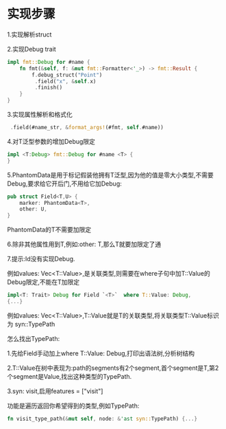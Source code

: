 # 实现步骤

1.实现解析struct

2.实现Debug trait

```rust
impl fmt::Debug for #name {
    fn fmt(&self, f: &mut fmt::Formatter<'_>) -> fmt::Result {
        f.debug_struct("Point")
         .field("x", &self.x)
         .finish()
    }
}
```

3.实现属性解析和格式化

```rust
 .field(#name_str, &format_args!(#fmt, self.#name))
```

4.对T泛型参数的增加Debug限定

```rust
impl <T:Debug> fmt::Debug for #name <T> {
}
```

5.PhantomData是用于标记假装他拥有T泛型,因为他的值是零大小类型,不需要Debug,要求给它开后门,不用给它加Debug:

```rust
pub struct Field<T,U> {
    marker: PhantomData<T>,
    other: U,
}
```

PhantomData的T不需要加限定

6.除非其他属性用到T,例如:other: T,那么T就要加限定了通

7.提示:Id没有实现Debug.

例如values: Vec<T::Value>,是关联类型,则需要在where子句中加T::Value的Debug限定,不能在T加限定

```rust
impl<T: Trait> Debug for Field `<T>`  where T::Value: Debug,
{...}
```

例如values: Vec<T::Value>,T::Value就是T的关联类型,将关联类型T::Value标识为 syn::TypePath

怎么找出TypePath:

1.先给Field手动加上where T::Value: Debug,打印出语法树,分析树结构

2.T::Value在树中表现为:path的segments有2个segment,首个segment是T,第2个segment是Value,找出这种类型的TypePath.

3.syn: visit,启用features = ["visit"]

功能是遍历返回你希望得到的类型,例如TypePath:

```rust
fn visit_type_path(&mut self, node: &'ast syn::TypePath) {...}
```
